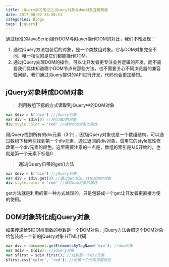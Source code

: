 ```yaml
---
title: jQuery学习笔记之jQuery对象与dom对象互相转换
date: 2017-06-02 23:50:11
categories: Blogs
tags: [jQuery]
---
```


通过标准的JavaScript操作DOM与jQuyer操作DOM的对比，我们不难发现：
1. 通过jQuery方法包装后的对象，是一个类数组对象。它与DOM对象完全不同，唯一相似的是它们都能操作DOM。
2. 通过jQuery处理DOM的操作，可以让开发者更专注业务逻辑的开发，而不需要我们具体知道哪个DOM节点有那些方法，也不需要关心不同浏览器的兼容性问题，我们通过jQuery提供的API进行开发，代码也会更加精短。<!--more-->

## jQuery对象转成DOM对象

> **利用数组下标的方式读取到jQuery中的DOM对象**

```javascript
var $div = $('div') //jQuery对象
var div = $div[0] //转化成DOM对象
div.style.color = 'red' //操作dom对象的属性
```

用jQuery找到所有的div元素（3个），因为jQuery对象也是一个数组结构，可以通过数组下标索引找到第一个div元素，通过返回的div对象，调用它的style属性修改第一个div元素的颜色。这里需要注意的一点是，数组的索引是从0开始的，也就是第一个元素下标是0

> **通过jQuery自带的get()方法**

```javascript
var $div = $('div') //jQuery对象
var div = $div.get(0) //通过get方法，转化成DOM对象
div.style.color = 'red' //操作dom对象的属性
```

get方法就是利用的第一种方式处理的，只是包装成一个get让开发者更直接方便的使用。

## DOM对象转化成jQuery对象

如果传递给$(DOM)函数的参数是一个DOM对象，jQuery方法会把这个DOM对象给包装成一个新的jQuery对象
HTML代码

```javascript
var div = document.getElementsByTagName('div'); //dom对象
var $div = $(div); //jQuery对象
var $first = $div.first(); //找到第一个div元素
$first.css('color', 'red'); //给第一个元素设置颜色
```